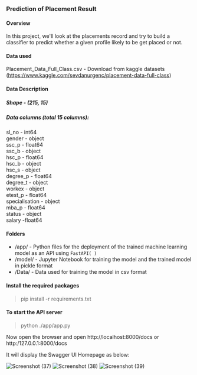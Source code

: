 ### Prediction of Placement Result

#### Overview 

In this project, we'll look at the placements record and try to build a classifier to predict whether a given profile likely to be get placed or not.

#### Data used

Placement_Data_Full_Class.csv - Download from kaggle datasets (https://www.kaggle.com/sevdanurgenc/placement-data-full-class)

#### Data Description

##### Shape - (215, 15)

##### Data columns (total 15 columns):
sl_no - int64<br>
gender -  object<br>
ssc_p - float64<br>
ssc_b - object<br>
hsc_p - float64<br>
hsc_b - object<br>
hsc_s - object<br>
degree_p - float64<br>
degree_t - object<br>
workex - object<br>
etest_p - float64<br>
specialisation - object<br>
mba_p - float64<br>
status - object<br>
salary -float64<br>

#### Folders

* /app/ - Python files for the deployment of the trained machine learning model as an API using `FastAPI( )`
* /model/ - Jupyter Notebook for training the model and the trained model in pickle format
* /Data/ - Data used for training the model in csv format

#### Install the required packages

> pip install -r requirements.txt

#### To start the API server

> python ./app/app.py

Now open the browser and open http://localhost:8000/docs or http:/127.0.0.1:8000/docs

It will display the Swagger UI Homepage as below: 

![Screenshot (37)](https://user-images.githubusercontent.com/22251571/133881964-04760d0a-4056-4b0a-89c1-66f2970e0f12.png)
![Screenshot (38)](https://user-images.githubusercontent.com/22251571/133881970-c8d868ab-d1ff-410e-b2f9-d93ac5d8ac2e.png)
![Screenshot (39)](https://user-images.githubusercontent.com/22251571/133881971-174b9a7b-c8e5-4923-a015-5dc6e5da1389.png)

